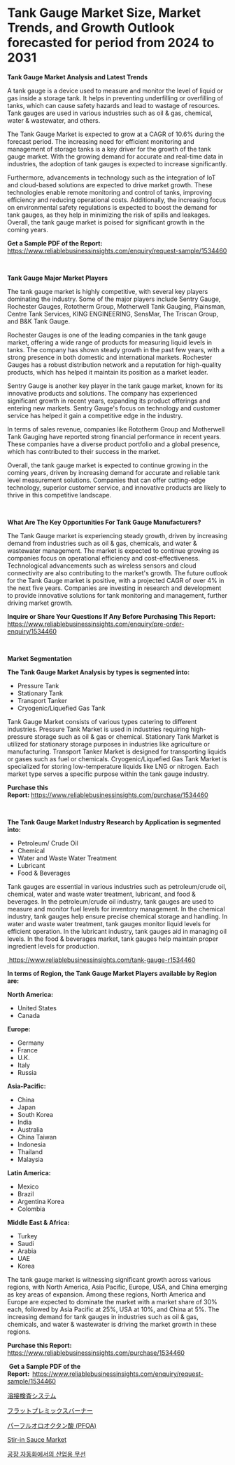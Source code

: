 <p><h1>Tank Gauge Market Size, Market Trends, and Growth Outlook forecasted for period from 2024 to 2031</h1></p><p><strong>Tank Gauge Market Analysis and Latest Trends</strong></p>
<p><p>A tank gauge is a device used to measure and monitor the level of liquid or gas inside a storage tank. It helps in preventing underfilling or overfilling of tanks, which can cause safety hazards and lead to wastage of resources. Tank gauges are used in various industries such as oil & gas, chemical, water & wastewater, and others.</p><p>The Tank Gauge Market is expected to grow at a CAGR of 10.6% during the forecast period. The increasing need for efficient monitoring and management of storage tanks is a key driver for the growth of the tank gauge market. With the growing demand for accurate and real-time data in industries, the adoption of tank gauges is expected to increase significantly.</p><p>Furthermore, advancements in technology such as the integration of IoT and cloud-based solutions are expected to drive market growth. These technologies enable remote monitoring and control of tanks, improving efficiency and reducing operational costs. Additionally, the increasing focus on environmental safety regulations is expected to boost the demand for tank gauges, as they help in minimizing the risk of spills and leakages. Overall, the tank gauge market is poised for significant growth in the coming years.</p></p>
<p><strong>Get a Sample PDF of the Report:&nbsp;</strong> <a href="https://www.reliablebusinessinsights.com/enquiry/request-sample/1534460">https://www.reliablebusinessinsights.com/enquiry/request-sample/1534460</a></p>
<p>&nbsp;</p>
<p><strong>Tank Gauge Major Market Players</strong></p>
<p><p>The tank gauge market is highly competitive, with several key players dominating the industry. Some of the major players include Sentry Gauge, Rochester Gauges, Rototherm Group, Motherwell Tank Gauging, Plainsman, Centre Tank Services, KING ENGINEERING, SensMar, The Triscan Group, and B&K Tank Gauge.</p><p>Rochester Gauges is one of the leading companies in the tank gauge market, offering a wide range of products for measuring liquid levels in tanks. The company has shown steady growth in the past few years, with a strong presence in both domestic and international markets. Rochester Gauges has a robust distribution network and a reputation for high-quality products, which has helped it maintain its position as a market leader.</p><p>Sentry Gauge is another key player in the tank gauge market, known for its innovative products and solutions. The company has experienced significant growth in recent years, expanding its product offerings and entering new markets. Sentry Gauge's focus on technology and customer service has helped it gain a competitive edge in the industry.</p><p>In terms of sales revenue, companies like Rototherm Group and Motherwell Tank Gauging have reported strong financial performance in recent years. These companies have a diverse product portfolio and a global presence, which has contributed to their success in the market.</p><p>Overall, the tank gauge market is expected to continue growing in the coming years, driven by increasing demand for accurate and reliable tank level measurement solutions. Companies that can offer cutting-edge technology, superior customer service, and innovative products are likely to thrive in this competitive landscape.</p></p>
<p>&nbsp;</p>
<p><strong>What Are The Key Opportunities For Tank Gauge Manufacturers?</strong></p>
<p><p>The Tank Gauge market is experiencing steady growth, driven by increasing demand from industries such as oil & gas, chemicals, and water & wastewater management. The market is expected to continue growing as companies focus on operational efficiency and cost-effectiveness. Technological advancements such as wireless sensors and cloud connectivity are also contributing to the market's growth. The future outlook for the Tank Gauge market is positive, with a projected CAGR of over 4% in the next five years. Companies are investing in research and development to provide innovative solutions for tank monitoring and management, further driving market growth.</p></p>
<p><strong>Inquire or Share Your Questions If Any Before Purchasing This Report:</strong> <a href="https://www.reliablebusinessinsights.com/enquiry/pre-order-enquiry/1534460">https://www.reliablebusinessinsights.com/enquiry/pre-order-enquiry/1534460</a></p>
<p>&nbsp;</p>
<p><strong>Market Segmentation</strong></p>
<p><strong>The Tank Gauge Market Analysis by types is segmented into:</strong></p>
<p><ul><li>Pressure Tank</li><li>Stationary Tank</li><li>Transport Tanker</li><li>Cryogenic/Liquefied Gas Tank</li></ul></p>
<p><p>Tank Gauge Market consists of various types catering to different industries. Pressure Tank Market is used in industries requiring high-pressure storage such as oil & gas or chemical. Stationary Tank Market is utilized for stationary storage purposes in industries like agriculture or manufacturing. Transport Tanker Market is designed for transporting liquids or gases such as fuel or chemicals. Cryogenic/Liquefied Gas Tank Market is specialized for storing low-temperature liquids like LNG or nitrogen. Each market type serves a specific purpose within the tank gauge industry.</p></p>
<p><strong>Purchase this Report:&nbsp;</strong><a href="https://www.reliablebusinessinsights.com/purchase/1534460">https://www.reliablebusinessinsights.com/purchase/1534460</a></p>
<p>&nbsp;</p>
<p><strong>The Tank Gauge Market Industry Research by Application is segmented into:</strong></p>
<p><ul><li>Petroleum/ Crude Oil</li><li>Chemical</li><li>Water and Waste Water Treatment</li><li>Lubricant</li><li>Food & Beverages</li></ul></p>
<p><p>Tank gauges are essential in various industries such as petroleum/crude oil, chemical, water and waste water treatment, lubricant, and food & beverages. In the petroleum/crude oil industry, tank gauges are used to measure and monitor fuel levels for inventory management. In the chemical industry, tank gauges help ensure precise chemical storage and handling. In water and waste water treatment, tank gauges monitor liquid levels for efficient operation. In the lubricant industry, tank gauges aid in managing oil levels. In the food & beverages market, tank gauges help maintain proper ingredient levels for production.</p></p>
<p><a href="https://www.reliablebusinessinsights.com/tank-gauge-r1534460">&nbsp;https://www.reliablebusinessinsights.com/tank-gauge-r1534460</a></p>
<p><strong>In terms of Region, the Tank Gauge Market Players available by Region are:</strong></p>
<p>
    <p> <strong> North America: </strong>
        <ul>
            <li>United States</li>
            <li>Canada</li>
        </ul>
        </p> 
    <p> <strong> Europe: </strong>
        <ul>
            <li>Germany</li>
            <li>France</li>
            <li>U.K.</li>
            <li>Italy</li>
            <li>Russia</li>
        </ul>
        </p> 
    <p> <strong> Asia-Pacific: </strong>
        <ul>
            <li>China</li>
            <li>Japan</li>
            <li>South Korea</li>
            <li>India</li>
            <li>Australia</li>
            <li>China Taiwan</li>
            <li>Indonesia</li>
            <li>Thailand</li>
            <li>Malaysia</li>
        </ul>
        </p> 
    <p> <strong> Latin America: </strong>
        <ul>
            <li>Mexico</li>
            <li>Brazil</li>
            <li>Argentina Korea</li>
            <li>Colombia</li>
        </ul>
        </p> 
    <p> <strong> Middle East & Africa: </strong>
        <ul>
            <li>Turkey</li>
            <li>Saudi</li>
            <li>Arabia</li>
            <li>UAE</li>
            <li>Korea</li>
        </ul>
    </p>
    </p>
<p><p>The tank gauge market is witnessing significant growth across various regions, with North America, Asia Pacific, Europe, USA, and China emerging as key areas of expansion. Among these regions, North America and Europe are expected to dominate the market with a market share of 30% each, followed by Asia Pacific at 25%, USA at 10%, and China at 5%. The increasing demand for tank gauges in industries such as oil & gas, chemicals, and water & wastewater is driving the market growth in these regions.</p></p>
<p><strong>Purchase this Report: </strong><a href="https://www.reliablebusinessinsights.com/purchase/1534460">https://www.reliablebusinessinsights.com/purchase/1534460</a></p>
<p>&nbsp;<strong>Get a Sample PDF of the Report:&nbsp;&nbsp;</strong><a href="https://www.reliablebusinessinsights.com/enquiry/request-sample/1534460">https://www.reliablebusinessinsights.com/enquiry/request-sample/1534460</a></p>
<p><strong></strong></p>
<p><p><a href="https://github.com/NikitaBruen/Market-Research-Report-List-1/blob/main/3242309154454.md">溶接検査システム</a></p><p><a href="https://github.com/mm14022023/Market-Research-Report-List-1/blob/main/4903514154453.md">フラットプレミックスバーナー</a></p><p><a href="https://medium.com/@lilliandach1969/perfluorooctanoic-acid-pfoa-%E7%94%A3%E6%A5%AD%E5%88%86%E6%9E%90%E3%83%AC%E3%83%9D%E3%83%BC%E3%83%88-%E3%82%A2%E3%83%97%E3%83%AA%E3%82%B1%E3%83%BC%E3%82%B7%E3%83%A7%E3%83%B3-%E5%9C%B0%E5%9F%9F-%E7%AB%B6%E4%BA%89%E6%88%A6%E7%95%A5%E3%81%AB%E3%82%88%E3%82%8B%E5%B8%82%E5%A0%B4%E8%A6%8F%E6%A8%A1-%E3%82%B7%E3%82%A7%E3%82%A2-%E3%83%88%E3%83%AC%E3%83%B3%E3%83%89-2024%E5%B9%B4-2031%E5%B9%B4-50bd7e67044c">パーフルオロオクタン酸 (PFOA)</a></p><p><a href="https://github.com/nandosuryapratama/Market-Research-Report-List-1/blob/main/stir-in-sauce-market.md">Stir-in Sauce Market</a></p><p><a href="https://medium.com/@jomosley1999/%EA%B3%B5%EC%9E%A5-%EC%9E%90%EB%8F%99%ED%99%94-%EC%8B%9C%EC%9E%A5%EC%9D%98-%EC%82%B0%EC%97%85%EC%9A%A9-%EB%AC%B4%EC%84%A0-%ED%86%B5%EC%8B%A0-2024%EB%85%84%EB%B6%80%ED%84%B0-2031%EB%85%84%EA%B9%8C%EC%A7%80%EC%9D%98-%EA%B8%80%EB%A1%9C%EB%B2%8C-%EB%B0%8F-%EC%A7%80%EC%97%AD%EC%A0%81-%EB%B6%84%EC%84%9D-215e6b7c843b">공장 자동화에서의 산업용 무선</a></p></p>